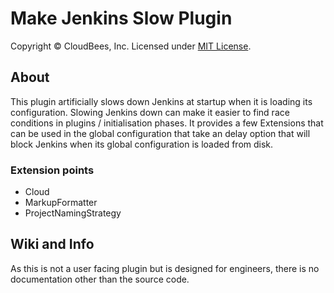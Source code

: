 # Make Jenkins Slow Plugin

Copyright &copy; CloudBees, Inc.
Licensed under [MIT License].
 
## About

This plugin artificially slows down Jenkins at startup when it is loading its configuration.
Slowing Jenkins down can make it easier to find race conditions in plugins / initialisation phases.
It provides a few Extensions that can be used in the global configuration that take an delay option that will block 
Jenkins when its global configuration is loaded from disk.

### Extension points
  
* Cloud
* MarkupFormatter
* ProjectNamingStrategy

## Wiki and Info

As this is not a user facing plugin but is designed for engineers, there is no documentation other than the source code.

[MIT License]: ./LICENSE.md

